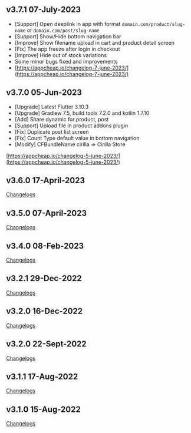 ## v3.7.1 07-July-2023
- [Support] Open deeplink in app with format `domain.com/product/slug-name` or `domain.com/post/slug-name`
- [Support] Show/Hide bottom navigation bar
- [Improve] Show filename upload in cart and product detail screen
- [Fix] The app freeze after login in checkout
- [Improve] Hide out of stock variations
- Some minor bugs fixed and improvements
- 
  [https://appcheap.io/changelog-7-june-2023/](https://appcheap.io/changelog-7-june-2023/)

## v3.7.0 05-Jun-2023

- [Upgrade] Latest Flutter 3.10.3
- [Upgrade] Gradlew 7.5, build tools 7.2.0 and kotlin 1.7.10
- [Add] Share dynamic for product, post
- [Support] Upload file in product addons plugin
- [Fix] Duplicate post list screen
- [Fix] Count Type default value in bottom navigation
- [Modify] CFBundleName cirilla => Cirilla Store

[https://appcheap.io/changelog-5-june-2023/](https://appcheap.io/changelog-5-june-2023/)

## v3.6.0 17-April-2023

[Changelogs](https://appcheap.io/changelog-17-april-2023/)

## v3.5.0 07-April-2023

[Changelogs](https://appcheap.io/changelog-07-april-2023/)

## v3.4.0 08-Feb-2023

[Changelogs](https://appcheap.io/changelog-08-feb-2023/)

## v3.2.1 29-Dec-2022

[Changelogs](https://appcheap.io/changelog-29-dec-2022/)

## v3.2.0 16-Dec-2022

[Changelogs](https://appcheap.io/changelog-16-dec-2022/)

## v3.2.0 22-Sept-2022

[Changelogs](https://appcheap.io/changelog-22-sept-2022/)

## v3.1.1 17-Aug-2022

[Changelogs](https://appcheap.io/changelog-17-aug-2022/)

## v3.1.0 15-Aug-2022

[Changelogs](https://appcheap.io/changelog-15-aug-2022/)

